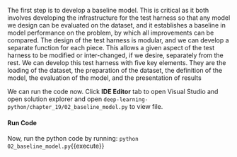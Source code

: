 The first step is to develop a baseline model. This is critical as it both involves developing
the infrastructure for the test harness so that any model we design can be evaluated on the
dataset, and it establishes a baseline in model performance on the problem, by which all
improvements can be compared. The design of the test harness is modular, and we can develop
a separate function for each piece. This allows a given aspect of the test harness to be modified
or inter-changed, if we desire, separately from the rest. We can develop this test harness with
five key elements. They are the loading of the dataset, the preparation of the dataset, the
definition of the model, the evaluation of the model, and the presentation of results

We can run the code now. Click **IDE Editor** tab to open Visual Studio and open solution explorer and open `deep-learning-python/chapter_19/02_baseline_model.py` to view file.

#### Run Code
Now, run the python code by running: `python 02_baseline_model.py`{{execute}}
